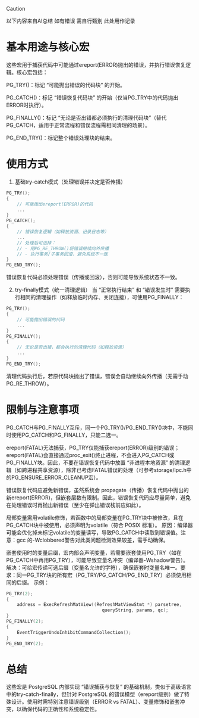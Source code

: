 > [!CAUTION]
> 以下内容来自AI总结 如有错误 需自行甄别 此处用作记录

# 基本用途与核心宏
这些宏用于捕获代码中可能通过ereport(ERROR)抛出的错误，并执行错误恢复逻辑。核心宏包括：

PG_TRY()：标记 “可能抛出错误的代码块” 的开始。

PG_CATCH()：标记 “错误恢复代码块” 的开始（仅当PG_TRY中的代码抛出ERROR时执行）。

PG_FINALLY()：标记 “无论是否出错都必须执行的清理代码块”（替代PG_CATCH，适用于正常流程和错误流程需相同清理的场景）。

PG_END_TRY()：标记整个错误处理块的结束。

# 使用方式
1. 基础try-catch模式（处理错误并决定是否传播）
```c
PG_TRY();
{
    // 可能抛出ereport(ERROR)的代码
    ...
}
PG_CATCH();
{
    // 错误恢复逻辑（如释放资源、记录日志等）
    ...
    // 处理后可选择：
    // - 用PG_RE_THROW()将错误继续向外传播
    // - 执行事务/子事务回滚，避免系统不一致
}
PG_END_TRY();
```
错误恢复代码必须处理错误（传播或回滚），否则可能导致系统状态不一致。

2. try-finally模式（统一清理逻辑）
当 “正常执行结束” 和 “错误发生时” 需要执行相同的清理操作（如释放临时内存、关闭连接），可使用PG_FINALLY：
```c 
PG_TRY();
{
    // 可能抛出错误的代码
    ...
}
PG_FINALLY();
{
    // 无论是否出错，都会执行的清理代码（如释放资源）
    ...
}
PG_END_TRY();
```
清理代码执行后，若原代码块抛出了错误，错误会自动继续向外传播（无需手动PG_RE_THROW）。

# 限制与注意事项
PG_CATCH与PG_FINALLY互斥，同一个PG_TRY()/PG_END_TRY()块中，不能同时使用PG_CATCH和PG_FINALLY，只能二选一。

ereport(FATAL)无法捕获，PG_TRY仅能捕获ereport(ERROR)级别的错误；ereport(FATAL)会直接通过proc_exit()终止进程，不会进入PG_CATCH或PG_FINALLY块。因此，不要在错误恢复代码中放置 “非进程本地资源” 的清理逻辑（如跨进程共享资源），除非已考虑FATAL错误的处理（可参考storage/ipc.h中的PG_ENSURE_ERROR_CLEANUP宏）。

错误恢复代码应避免新错误，虽然系统会 propagate（传播）恢复代码中抛出的新ereport(ERROR)，但嵌套层数有限制。因此，错误恢复代码应尽量简单，避免在处理错误时再抛出新错误（至少在弹出错误栈前应如此）。

局部变量需用volatile修饰，若函数中的局部变量在PG_TRY块中被修改，且在PG_CATCH块中被使用，必须声明为volatile（符合 POSIX 标准）。
原因：编译器可能会优化掉未标记volatile的变量读写，导致PG_CATCH中读取到错误值。注意：gcc 的-Wclobbered警告对此类问题检测效果较差，需手动确保。

嵌套使用时的变量后缀，宏内部会声明变量，若需要嵌套使用PG_TRY（如在PG_CATCH中再用PG_TRY），可能导致变量名冲突（编译器-Wshadow警告）。解决：可给宏传递可选后缀（变量名允许的字符），确保嵌套时变量名唯一。要求：同一PG_TRY块的所有宏（PG_TRY/PG_CATCH/PG_END_TRY）必须使用相同的后缀。
示例：
```c
PG_TRY(2);
{
	address = ExecRefreshMatView((RefreshMatViewStmt *) parsetree,
									queryString, params, qc);
}
PG_FINALLY(2);
{
	EventTriggerUndoInhibitCommandCollection();
}
PG_END_TRY(2);
```

# 总结
这些宏是 PostgreSQL 内部实现 “错误捕获与恢复” 的基础机制，类似于高级语言中的try-catch-finally，但针对 PostgreSQL 的错误模型（ereport级别）做了特殊设计。使用时需特别注意错误级别（ERROR vs FATAL）、变量修饰和嵌套冲突，以确保代码的正确性和系统稳定性。